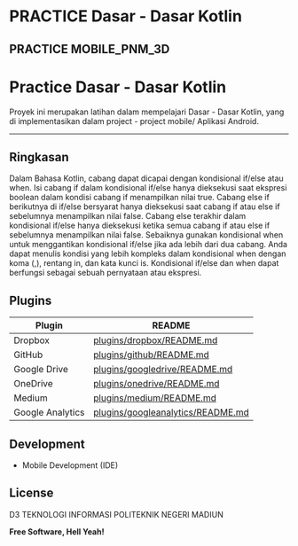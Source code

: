 # PRACTICE Dasar - Dasar Kotlin
## PRACTICE MOBILE_PNM_3D

# Practice Dasar - Dasar Kotlin

Proyek ini merupakan latihan dalam mempelajari Dasar - Dasar Kotlin, yang di implementasikan dalam project - project mobile/ Aplikasi Android.

---

## Ringkasan
Dalam Bahasa Kotlin, cabang dapat dicapai dengan kondisional if/else atau when.
Isi cabang if dalam kondisional if/else hanya dieksekusi saat ekspresi boolean dalam kondisi cabang if menampilkan nilai true.
Cabang else if berikutnya di if/else bersyarat hanya dieksekusi saat cabang if atau else if sebelumnya menampilkan nilai false.
Cabang else terakhir dalam kondisional if/else hanya dieksekusi ketika semua cabang if atau else if sebelumnya menampilkan nilai false.
Sebaiknya gunakan kondisional when untuk menggantikan kondisional if/else jika ada lebih dari dua cabang.
Anda dapat menulis kondisi yang lebih kompleks dalam kondisional when dengan koma (,), rentang in, dan kata kunci is.
Kondisional if/else dan when dapat berfungsi sebagai sebuah pernyataan atau ekspresi.

## Plugins

| Plugin | README |
| ------ | ------ |
| Dropbox | [plugins/dropbox/README.md][PlDb] |
| GitHub | [plugins/github/README.md][PlGh] |
| Google Drive | [plugins/googledrive/README.md][PlGd] |
| OneDrive | [plugins/onedrive/README.md][PlOd] |
| Medium | [plugins/medium/README.md][PlMe] |
| Google Analytics | [plugins/googleanalytics/README.md][PlGa] |

## Development
- Mobile Development (IDE)

## License

D3 TEKNOLOGI INFORMASI
POLITEKNIK NEGERI MADIUN

**Free Software, Hell Yeah!**

[//]: # (These are reference links used in the body of this note and get stripped out when the markdown processor does its job. There is no need to format nicely because it shouldn't be seen. Thanks SO - http://stackoverflow.com/questions/4823468/store-comments-in-markdown-syntax)

   [dill]: <https://github.com/joemccann/dillinger>
   [git-repo-url]: <https://github.com/joemccann/dillinger.git>
   [john gruber]: <http://daringfireball.net>
   [df1]: <http://daringfireball.net/projects/markdown/>
   [markdown-it]: <https://github.com/markdown-it/markdown-it>
   [Ace Editor]: <http://ace.ajax.org>
   [node.js]: <http://nodejs.org>
   [Twitter Bootstrap]: <http://twitter.github.com/bootstrap/>
   [jQuery]: <http://jquery.com>
   [@tjholowaychuk]: <http://twitter.com/tjholowaychuk>
   [express]: <http://expressjs.com>
   [AngularJS]: <http://angularjs.org>
   [Gulp]: <http://gulpjs.com>

   [PlDb]: <https://github.com/joemccann/dillinger/tree/master/plugins/dropbox/README.md>
   [PlGh]: <https://github.com/joemccann/dillinger/tree/master/plugins/github/README.md>
   [PlGd]: <https://github.com/joemccann/dillinger/tree/master/plugins/googledrive/README.md>
   [PlOd]: <https://github.com/joemccann/dillinger/tree/master/plugins/onedrive/README.md>
   [PlMe]: <https://github.com/joemccann/dillinger/tree/master/plugins/medium/README.md>
   [PlGa]: <https://github.com/RahulHP/dillinger/blob/master/plugins/googleanalytics/README.md>

